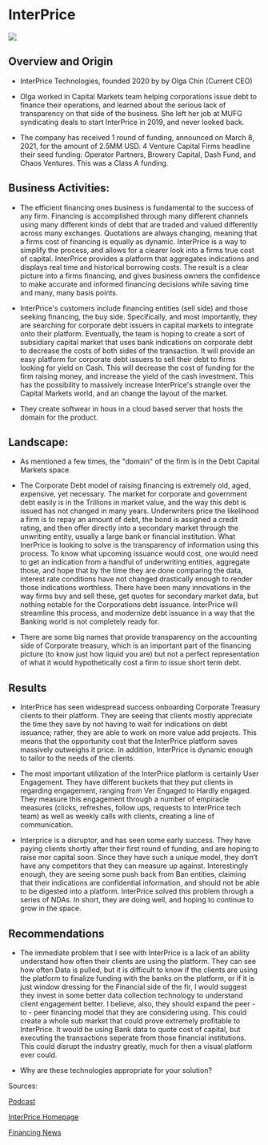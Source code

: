 
# InterPrice

![](https://d1wmbnr2hhrqlx.cloudfront.net/_610xAUTO_crop_center-center_85_none/logo_transparent.jpg)

## Overview and Origin

* InterPrice Technologies, founded 2020 by by Olga Chin (Current CEO)

* Olga worked in Capital Markets team helping corporations issue debt to finance their operations, and learned about the serious lack of transparency on that side of the business. She left her job at MUFG syndicating deals to start InterPrice in 2019, and never looked back.   

* The company has received 1 round of funding, announced on March 8, 2021, for the amount of 2.5MM USD. 4 Venture Capital Firms headline their seed funding: Operator Partners, Browery Capital, Dash Fund, and Chaos Ventures. This was a Class A funding.


## Business Activities:

* The efficient financing ones business is fundamental to the success of any firm. Financing is accomplished through many different channels using many different kinds of debt that are traded and valued differently across many exchanges. Quotations are always changing, meaning that a firms cost of financing is equally as dynamic. InterPrice is a way to simplify the process, and allows for a clearer look into a firms true cost of capital. InterPrice provides a platform that aggregates indications and displays real time and historical borrowing costs. The result is a clear picture into a firms financing, and gives business owners the confidence to make accurate and informed financing decisions while saving time and many, many basis points. 

* InterPrice's customers include financing entities (sell side) and those seeking financing, the buy side. Specifically, and most importantly, they are searching for corporate debt issuers in capital markets to integrate  onto their platform. Eventually, the team is hoping to create a sort of subsidiary capital market that uses bank indications on corporate debt to decrease the costs of both sides of the transaction. It will provide an easy platform for corporate debt issuers to sell their debt to firms looking for yield on Cash. This will decrease the cost of funding for the firm raising money, and increase the yield of the cash investment. This has the possibility to massively increase InterPrice's strangle over the Capital Markets world, and an change the layout of the market. 

* They create softwear in hous in a cloud based server that hosts the domain for the product. 


## Landscape:

* As mentioned a few times, the "domain" of the firm is in the Debt Capital Markets space. 

* The Corporate Debt model of raising financing is extremely old, aged, expensive, yet necessary. The market for corporate and government debt easily is in the Trillions in market value, and the way this debt is issued has not changed in many years. Underwriters price the likelihood a firm is to repay an amount of debt, the bond is assigned a credit rating, and then offer directly into a secondary market through the unwriting entity, usually a large bank or financial institution. What InerPrice is looking to solve is the transparency of information using this process. To know what upcoming issuance would cost, one would need to get an indication from a handful of underwriting entities, aggregate those, and hope that by the time they are done comparing the data, interest rate conditions have not changed drastically enough to render those indications worthless. There have been many innovations in the way firms buy and sell these, get quotes for secondary market data, but nothing notable for the Corporations debt issuance. InterPrice will streamline this process, and modernize debt issuance in a way that the Banking world is not completely ready for.

* There are some big names that provide transparency on the accounting side of Corporate treasury, which is an important part of the financing picture (to know just how liquid you are) but not a perfect representation of what it would hypothetically cost a firm to issue short term debt. 


## Results

* InterPrice has seen widespread success onboarding Corporate Treasury clients to their platform. They are seeing that clients mostly appreciate the time they save by not having to wait for indications on debt issuance; rather, they are able to work on more value add projects. This means that the opportunity cost that the InterPrice platform saves massively outweighs it price. In addition, InterPrice is dynamic enough to tailor to the needs of the clients.

* The most important utilization of the InterPrice platform is certainly User Engagement. They have different buckets that they put clients in regarding engagement, ranging from Ver Engaged to Hardly engaged. They measure this engagement through a number of empiracle measures (clicks, refreshes, follow ups, requests to InterPrice tech team) as well as weekly calls with clients, creating a line of communication. 

* Interprice is a disruptor, and has seen some early success. They have paying clients shortly after their first round of funding, and are hoping to raise mor capital soon. Since they have such a unique model, they don’t have any competitors that they can measure up against. Interestingly enough, they are seeing some push back from Ban entities, claiming that their indications are confidential information, and should not be able to be digested into a platform. InterPrice solved this problem through a series of NDAs. In short, they are doing well, and hoping to continue to grow in the space. 


## Recommendations

* The immediate problem that I see with InterPrice is a lack of an ability understand how often their clients are using the platform. They can see how often Data is pulled, but it is difficult to know if the clients are using the platform to finalize funding with the banks on the platform, or if it is just window dressing for the Financial side of the fir, I would suggest they invest in some better data collection technology to understand client engagement better. I believe, also, they should expand the peer - to - peer financing model that they are considering using. This could create a whole sub market that could prove extremely profitable to InterPrice. It would be using Bank data to quote cost of capital, but executing the transactions seperate from those financial institutions. This could disrupt the industry greatly, much for then a visual platform ever could. 

* Why are these technologies appropriate for your solution?


Sources: 

[Podcast](https://treasurytalent.com/olga-chin-ceo-of-interprice-technologies-episode-130/)

[InterPrice Homepage](https://interpricetech.com/)  

[Financing News](https://www.finsmes.com/2021/03/interprice-technologies-raises-2-5m-in-seed-funding.html)


